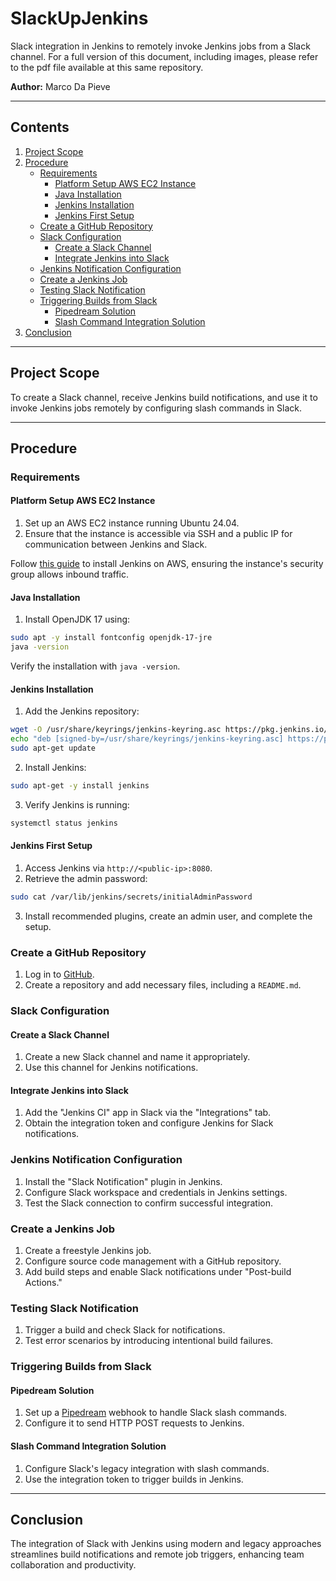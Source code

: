 # SlackUpJenkins
Slack integration in Jenkins to remotely invoke Jenkins jobs from a Slack channel.
For a full version of this document, including images, please refer to the pdf file available at this same repository.

**Author:** Marco Da Pieve

---

## Contents

1. [Project Scope](#project-scope)
2. [Procedure](#procedure)
   - [Requirements](#requirements)
     - [Platform Setup AWS EC2 Instance](#platform-setup-aws-ec2-instance)
     - [Java Installation](#java)
     - [Jenkins Installation](#jenkins)
     - [Jenkins First Setup](#jenkins-first-setup)
   - [Create a GitHub Repository](#create-a-github-repository)
   - [Slack Configuration](#slack-configuration)
     - [Create a Slack Channel](#create-a-slack-channel)
     - [Integrate Jenkins into Slack](#integrate-jenkins-into-slack)
   - [Jenkins Notification Configuration](#jenkins-notification-configuration)
   - [Create a Jenkins Job](#create-a-jenkins-job)
   - [Testing Slack Notification](#testing-slack-notification)
   - [Triggering Builds from Slack](#triggering-builds-from-slack)
     - [Pipedream Solution](#pipedream-solution)
     - [Slash Command Integration Solution](#slash-command-integration-solution)
3. [Conclusion](#conclusion)

---

## Project Scope

To create a Slack channel, receive Jenkins build notifications, and use it to invoke Jenkins jobs remotely by configuring slash commands in Slack.

---

## Procedure

### Requirements

#### Platform Setup AWS EC2 Instance

1. Set up an AWS EC2 instance running Ubuntu 24.04.
2. Ensure that the instance is accessible via SSH and a public IP for communication between Jenkins and Slack.

Follow [this guide](https://www.jenkins.io/doc/tutorials/tutorial-for-installing-jenkins-on-AWS/) to install Jenkins on AWS, ensuring the instance's security group allows inbound traffic.

#### Java Installation

1. Install OpenJDK 17 using:

```bash
sudo apt -y install fontconfig openjdk-17-jre
java -version
```

Verify the installation with `java -version`.

#### Jenkins Installation

1. Add the Jenkins repository:

```bash
wget -O /usr/share/keyrings/jenkins-keyring.asc https://pkg.jenkins.io/debian-stable/jenkins.io-2023.key
echo "deb [signed-by=/usr/share/keyrings/jenkins-keyring.asc] https://pkg.jenkins.io/debian-stable binary/" | sudo tee /etc/apt/sources.list.d/jenkins.list
sudo apt-get update
```

2. Install Jenkins:

```bash
sudo apt-get -y install jenkins
```

3. Verify Jenkins is running:

```bash
systemctl status jenkins
```

#### Jenkins First Setup

1. Access Jenkins via `http://<public-ip>:8080`.
2. Retrieve the admin password:

```bash
sudo cat /var/lib/jenkins/secrets/initialAdminPassword
```

3. Install recommended plugins, create an admin user, and complete the setup.

### Create a GitHub Repository

1. Log in to [GitHub](https://github.com/).
2. Create a repository and add necessary files, including a `README.md`.

### Slack Configuration

#### Create a Slack Channel

1. Create a new Slack channel and name it appropriately.
2. Use this channel for Jenkins notifications.

#### Integrate Jenkins into Slack

1. Add the "Jenkins CI" app in Slack via the "Integrations" tab.
2. Obtain the integration token and configure Jenkins for Slack notifications.

### Jenkins Notification Configuration

1. Install the "Slack Notification" plugin in Jenkins.
2. Configure Slack workspace and credentials in Jenkins settings.
3. Test the Slack connection to confirm successful integration.

### Create a Jenkins Job

1. Create a freestyle Jenkins job.
2. Configure source code management with a GitHub repository.
3. Add build steps and enable Slack notifications under "Post-build Actions."

### Testing Slack Notification

1. Trigger a build and check Slack for notifications.
2. Test error scenarios by introducing intentional build failures.

### Triggering Builds from Slack

#### Pipedream Solution

1. Set up a [Pipedream](https://pipedream.com/) webhook to handle Slack slash commands.
2. Configure it to send HTTP POST requests to Jenkins.

#### Slash Command Integration Solution

1. Configure Slack's legacy integration with slash commands.
2. Use the integration token to trigger builds in Jenkins.

---

## Conclusion

The integration of Slack with Jenkins using modern and legacy approaches streamlines build notifications and remote job triggers, enhancing team collaboration and productivity.
